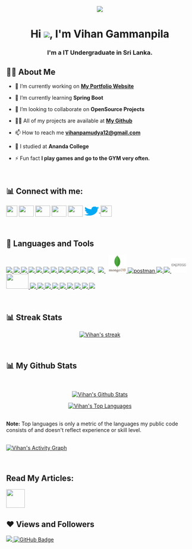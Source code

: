 <div align="center" ><a href="#"><img height="auto" width="30%" src="https://cdn.dribbble.com/users/1162077/screenshots/3848914/programmer.gif"/></a></div>

<h1 align="center">Hi <img src="https://raw.githubusercontent.com/MartinHeinz/MartinHeinz/master/wave.gif" width="10px">, I'm Vihan Gammanpila</h1>
<h3 align="center">I'm a IT Undergraduate in Sri Lanka.</h3>

## 🙋‍♂️ About Me

- 🔭 I’m currently working on **[My Portfolio Website](https://github.com/VihanPamudya/vihanpamudya-personalweb.git)**

- 🌱 I’m currently learning **Spring Boot**

- 👯 I’m looking to collaborate on **OpenSource Projects**

- 👨‍💻 All of my projects are available at **[My Github](https://github.com/VihanPamudya)**

- 📫 How to reach me **vihanpamudya12@gmail.com**

- 📝 I studied at **Ananda College**

- ⚡ Fun fact **I play games and go to the GYM very often.**

</br>

## 📊 Connect with me:

<a href="https://www.linkedin.com/in/vihan-gammanpila/" target="blank"
          ><img
            align="center"
            src="https://cdn-icons-png.flaticon.com/512/174/174857.png"
            height="30"
            width="30"
        /></a>
<a href="https://www.instagram.com/__v_i_h_a_n_/" target="blank"
          ><img
            align="center"
            src="https://www.svgrepo.com/show/303145/instagram-2-1-logo.svg"
            height="30"
            width="40"
        /></a>
<a
          href="https://www.youtube.com/channel/UC1UmbIf9vLU6sVIkJrZVqdQ"
          target="blank"
          ><img
            align="center"
            src="https://cdn.worldvectorlogo.com/logos/youtube-icon.svg"
            height="30"
            width="40"
        /></a>
<a href="https://www.facebook.com/vihan.gammanpila" target="blank"
          ><img
            align="center"
            src="https://raw.githubusercontent.com/rahuldkjain/github-profile-readme-generator/master/src/images/icons/Social/facebook.svg"
            height="30"
            width="40"
        /></a>
<a href="https://www.hackerrank.com/vihanpamudya12" target="blank"
          ><img
            align="center"
            src="https://raw.githubusercontent.com/rahuldkjain/github-profile-readme-generator/master/src/images/icons/Social/hackerrank.svg"
            height="30"
            width="40"
        /></a>
<a
          href="https://twitter.com/vihangammanpila"
          target="_blank"
        >
<img
            align="center"
            src="https://github.com/SatYu26/SatYu26/blob/master/Assets/Twitter.svg"
            height="30"
            width="40"
          />
</a>
<a
          href="https://stackoverflow.com/users/18466392/vihan-pamudya?tab=profile"
          target="_blank"
        >
<img
            align="center"
            src="https://cdn.iconscout.com/icon/free/png-256/stackoverflow-2752065-2284882.png"
            height="30"
            width="30"
          />
</a>

</p>
</br>

## 🚀 Languages and Tools

<p align="left"> 
    <a href="https://www.java.com" target="_blank"> <img src="https://img.icons8.com/color/48/000000/java-coffee-cup-logo.png"/> </a>
    <a href="https://www.cprogramming.com/" target="_blank"> <img src="https://img.icons8.com/color/48/000000/c-programming.png"/> </a>
    <a href="https://reactjs.org/" target="_blank"> <img src="https://img.icons8.com/color/48/000000/react-native.png"/> </a>
    <a href="https://spring.io/projects/spring-boot" target="_blank"> <img src="https://img.icons8.com/color/48/000000/spring-logo.png"/> </a> 
    <a href="https://developer.mozilla.org/en-US/docs/Web/JavaScript" target="_blank"> <img src="https://img.icons8.com/color/48/000000/javascript.png"/> </a> 
    <a href="https://www.typescriptlang.org/" target="_blank"> <img src="https://img.icons8.com/color/48/000000/typescript.png"/> </a> 
    <a href="https://www.w3.org/html/" target="_blank"> <img src="https://img.icons8.com/color/48/000000/html-5.png"/> </a> 
    <a href="https://www.w3schools.com/css/" target="_blank"> <img src="https://img.icons8.com/color/48/000000/css3.png"/> </a> 
    <a href="https://getbootstrap.com" target="_blank"> <img src="https://img.icons8.com/color/48/000000/bootstrap.png"/> </a> 
    <a href="https://getbootstrap.com" target="_blank"> <img src="https://img.icons8.com/color/48/000000/sass.png"/> </a> 
    <a href="https://www.python.org" target="_blank"> <img src="https://img.icons8.com/color/48/000000/python.png"/> </a> 
    <a style="padding-right:8px;" href="https://nodejs.org" target="_blank"> <img src="https://img.icons8.com/color/48/000000/nodejs.png"/> </a> 
    <a style="padding-right:8px;" href="https://www.mysql.com/" target="_blank"> <img src="https://img.icons8.com/fluent/50/000000/mysql-logo.png"/> </a>
    <a href="https://www.mongodb.com/" target="_blank"> <img src="https://raw.githubusercontent.com/devicons/devicon/master/icons/mongodb/mongodb-original-wordmark.svg" alt="mongodb" width="48" height="48"/> </a> 
    <a href="https://postman.com" target="_blank"> <img src="https://www.vectorlogo.zone/logos/getpostman/getpostman-icon.svg" alt="postman" width="45" height="45"/> </a>   
    <a href="https://git-scm.com/" target="_blank"> <img src="https://img.icons8.com/color/48/000000/git.png"/> </a>  
    <a href="https://redux.js.org" target="_blank"> <img src="https://img.icons8.com/color/48/000000/redux.png"/> </a>
    <a href="https://expressjs.com" target="_blank"> <img src="https://raw.githubusercontent.com/devicons/devicon/master/icons/express/express-original-wordmark.svg" alt="express" width="40" height="40"/> </a>
    <a href="https://materializecss.com/" target="_blank"> <img src="https://iconape.com/wp-content/png_logo_vector/materialize-logo.png" width="60" height="40"/> </a>
    <a href="https://www.figma.com/" target="_blank"> <img src="https://img.icons8.com/color/48/000000/figma--v1.png"/> </a>
    <a href="https://www.figma.com/" target="_blank"> <img src="https://img.icons8.com/color/48/000000/adobe-illustrator--v1.png"/> </a>
    <a href="https://www.figma.com/" target="_blank"> <img src="https://img.icons8.com/color/48/000000/adobe-photoshop--v1.png"/> </a>
    <a href="https://www.figma.com/" target="_blank"> <img src="https://img.icons8.com/color/48/000000/blender-3d.png"/> </a>
    <a href="https://www.figma.com/" target="_blank"> <img src="https://img.icons8.com/color/48/000000/ubuntu--v1.png"/> </a>
    <a href="https://www.figma.com/" target="_blank"> <img src="https://img.icons8.com/color/48/000000/trello.png"/> </a>
    <a href="https://www.figma.com/" target="_blank"> <img src="https://img.icons8.com/color/48/000000/visual-studio--v1.png"/> </a>
    <a href="https://www.figma.com/" target="_blank"> <img src="https://img.icons8.com/color/48/000000/visual-studio-code-2019.png"/> </a>
    <a href="https://www.figma.com/" target="_blank"> <img src="https://img.icons8.com/color/48/000000/intellij-idea.png"/> </a>
</p>

<!-- [![React Badge](https://img.shields.io/badge/-React-61DBFB?style=for-the-badge&labelColor=black&logo=react&logoColor=61DBFB)](#)  [![Javascript Badge](https://img.shields.io/badge/-Javascript-F0DB4F?style=for-the-badge&labelColor=black&logo=javascript&logoColor=F0DB4F)](#) [![Typescript Badge](https://img.shields.io/badge/-Typescript-007acc?style=for-the-badge&labelColor=black&logo=typescript&logoColor=007acc)](#) [![Nodejs Badge](https://img.shields.io/badge/-Nodejs-3C873A?style=for-the-badge&labelColor=black&logo=node.js&logoColor=3C873A)](#) [![GraphQL Badge](https://img.shields.io/badge/-GraphQl-e535ab?style=for-the-badge&labelColor=black&logo=node.js&logoColor=e535ab)](#) -->
<br/>

## 📊 Streak Stats

<p align="center">
    <a href="https://github.com/VihanPamudya/github-readme-streak-stats">
        <img title="🔥 Get streak stats for your profile at git.io/streak-stats" alt="Vihan's streak" src="https://github-readme-streak-stats.herokuapp.com/?user=VihanPamudya&theme=black-ice&hide_border=true&stroke=0000&background=060A0CD0"/>
    </a>
</p>
</br>

## 📊 My Github Stats

  <br/>
  <p align="center">
    <a href="https://github.com/VihanPamudya/github-readme-stats"><img alt="Vihan's Github Stats" src="https://github-readme-stats.vercel.app/api?username=VihanPamudya&show_icons=true&count_private=true&theme=react&hide_border=true&bg_color=0D1117" /></a>
</p>
 <p align="center">
<a href="https://github.com/VihanPamudya/github-readme-stats"><img alt="Vihan's Top Languages" src="https://github-readme-stats.vercel.app/api/top-langs/?username=VihanPamudya&langs_count=10&count_private=true&layout=compact&theme=react&hide_border=true&bg_color=0D1117" /></a>
</p>
 <br/>
  <b>Note:</b> Top languages is only a metric of the languages my public code consists of and doesn't reflect experience or skill level.

<!-- <br/>
<br/>

## 🏆 Git profile Trophies

<p align="center">
 <a href="https://github.com/ryo-ma/github-profile-trophy">
  <img src="https://github-profile-trophy.vercel.app/?username=VihanPamudya&layout=compact&theme=algolia" alt="VihanPamudya" />
 </a>
</p>

<br/>
<br/> -->

<br/>
<br/>

<a href="https://github.com/VihanPamudya/github-readme-activity-graph"><img alt="Vihan's Activity Graph" src="https://activity-graph.herokuapp.com/graph?username=VihanPamudya&bg_color=0D1117&color=5BCDEC&line=5BCDEC&point=FFFFFF&hide_border=true" /></a>

<br/>

## Read My Articles:

<p align="left">

<a href = "https://vihanpamudya12.medium.com/basic-concepts-in-javascript-fdd7b8ea7640"><img src="https://camo.githubusercontent.com/36bcb44af7ea89d29552a9aa36fd8c3668fc48ef7db080f6299037d892ce0a60/68747470733a2f2f64726976652e676f6f676c652e636f6d2f75633f6578706f72743d766965772669643d3142655f686948475854334e37447255563355676f6c4441596330544c6c46724a" width="50" height="50"/></a>

</p>

## ❤ Views and Followers

<a href="https://github.com/Meghna-DAS/github-profile-views-counter">
    <img src="https://komarev.com/ghpvc/?username=VihanPamudya">
</a>
<a href="https://github.com/VihanPamudya?tab=followers"><img src="https://img.shields.io/github/followers/VihanPamudya?label=Followers&style=social" alt="GitHub Badge"></a>
